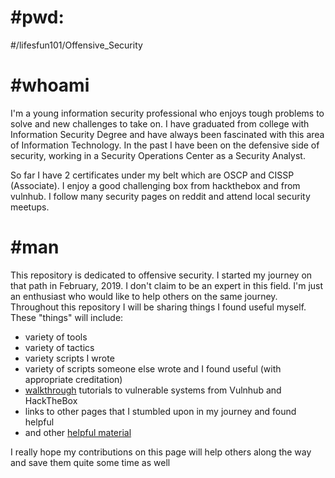 # #pwd: 
#/lifesfun101/Offensive_Security

# #whoami

I'm a young information security professional who enjoys tough problems to solve and new challenges to take on. I have graduated from  college with Information Security Degree and have always been fascinated with this area of Information Technology. In the past I have been on the defensive side of security, working in a Security Operations Center as a Security Analyst.

So far I have 2 certificates under my belt which are OSCP and CISSP (Associate). I enjoy a good challenging box from hackthebox and from vulnhub. I follow many security pages on reddit and attend local security meetups.

# #man
This repository is dedicated to offensive security. I started my journey on that path in February, 2019. 
I don't claim to be an expert in this field. I'm just an enthusiast who would like to help others on the same journey. Throughout this repository I will be sharing things I found useful myself. These "things" will include:
* variety of tools 
* variety of tactics 
* variety scripts I wrote
* variety of scripts someone else wrote and I found useful (with appropriate creditation) 
* [walkthrough](https://github.com/lifesfun101/Offensive-Security/tree/master/Walkthroughs) tutorials to vulnerable systems from Vulnhub and HackTheBox
* links to other pages that I stumbled upon in my journey and found helpful 
* and other [helpful material](https://github.com/lifesfun101/Offensive-Security/tree/master/Helpful%20Material)

I really hope my contributions on this page will help others along the way and save them quite some time as well
